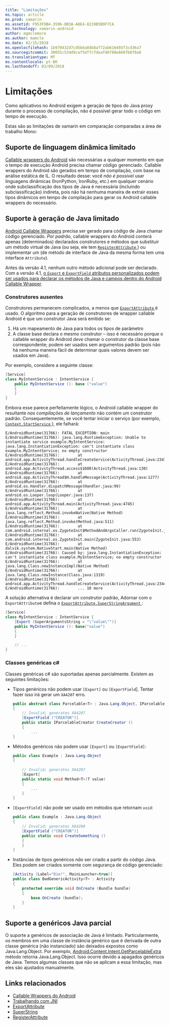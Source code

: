 ```yaml
---
title: "Limitações"
ms.topic: article
ms.prod: xamarin
ms.assetid: F953F9B4-3596-8B3A-A8E4-8219B5B9F7CA
ms.technology: xamarin-android
author: mgmclemore
ms.author: mamcle
ms.date: 02/15/2018
ms.openlocfilehash: 1b970432d7cd5b6a84b8af72ab616493f3cd36a7
ms.sourcegitcommit: 30055c534d9caf5dffcfdeafd6f08e666fb870a8
ms.translationtype: MT
ms.contentlocale: pt-BR
ms.lasthandoff: 03/09/2018
---
```

# <a name="limitations"></a>Limitações

Como aplicativos no Android exigem a geração de tipos do Java proxy durante o processo de compilação, não é possível gerar todo o código em tempo de execução.

Estas são as limitações de xamarin em comparação comparadas a área de trabalho Mono:


## <a name="limited-dynamic-language-support"></a>Suporte de linguagem dinâmica limitado

 [Callable wrappers do Android](~/android/platform/java-integration/android-callable-wrappers.md) são necessárias a qualquer momento em que o tempo de execução Android precisa chamar código gerenciado. Callable wrappers do Android são gerados em tempo de compilação, com base na análise estática de IL. O resultado desse: você *não é possível* usar linguagens dinâmicas (IronPython, IronRuby, etc.) em qualquer cenário onde subclassificação dos tipos de Java é necessária (incluindo subclassificação) indireta, pois não há nenhuma maneira de extrair esses tipos dinâmicos em tempo de compilação para gerar os Android callable wrappers do necessário.


## <a name="limited-java-generation-support"></a>Suporte à geração de Java limitado

[Android Callable Wrappers](~/android/platform/java-integration/android-callable-wrappers.md) precisa ser gerado para código de Java chamar código gerenciado. *Por padrão*, callable wrappers do Android conterá apenas (determinados) declarados construtores e métodos que substituir um método virtual de Java (ou seja, ele tem [ `RegisterAttribute` ](https://developer.xamarin.com/api/type/Android.Runtime.RegisterAttribute/)) ou implementar um (de método de interface de Java da mesma forma tem uma interface `Attribute`).
  
Antes da versão 4.1, nenhum outro método adicional pode ser declarado. Com a versão 4.1, [o `Export` e `ExportField` atributos personalizados podem ser usados para declarar os métodos de Java e campos dentro do Android Callable Wrapper](~/android/platform/java-integration/working-with-jni.md).

### <a name="missing-constructors"></a>Construtores ausentes

Construtores permanecem complicados, a menos que [ `ExportAttribute` ](https://developer.xamarin.com/api/type/Java.Interop.ExportAttribute) é usado. O algoritmo para a geração de construtores de wrapper callable Android é que um construtor Java será emitido se:

1. Há um mapeamento de Java para todos os tipos de parâmetro
2. A classe base declara o mesmo construtor &ndash; isso é necessário porque o callable wrapper do Android *deve* chamar o construtor da classe base correspondente; podem ser usados sem argumentos padrão (pois não há nenhuma maneira fácil de determinar quais valores devem ser usados em Java).

Por exemplo, considere a seguinte classe:

```csharp
[Service]
class MyIntentService : IntentService {
    public MyIntentService (): base ("value")
    {
    }
}
```

Embora esse parece perfeitamente lógico, o Android callable wrapper do resultante *nas compilações de lançamento* não contém um construtor padrão. Consequentemente, se você tentar iniciar o serviço (por exemplo, [ `Context.StartService` ](https://developer.xamarin.com/api/member/Android.Content.Context.StartService/p/Android.Content.Intent/)), ele falhará:

```shell
E/AndroidRuntime(31766): FATAL EXCEPTION: main
E/AndroidRuntime(31766): java.lang.RuntimeException: Unable to instantiate service example.MyIntentService: java.lang.InstantiationException: can't instantiate class example.MyIntentService; no empty constructor
E/AndroidRuntime(31766):        at android.app.ActivityThread.handleCreateService(ActivityThread.java:2347)
E/AndroidRuntime(31766):        at android.app.ActivityThread.access$1600(ActivityThread.java:130)
E/AndroidRuntime(31766):        at android.app.ActivityThread$H.handleMessage(ActivityThread.java:1277)
E/AndroidRuntime(31766):        at android.os.Handler.dispatchMessage(Handler.java:99)
E/AndroidRuntime(31766):        at android.os.Looper.loop(Looper.java:137)
E/AndroidRuntime(31766):        at android.app.ActivityThread.main(ActivityThread.java:4745)
E/AndroidRuntime(31766):        at java.lang.reflect.Method.invokeNative(Native Method)
E/AndroidRuntime(31766):        at java.lang.reflect.Method.invoke(Method.java:511)
E/AndroidRuntime(31766):        at com.android.internal.os.ZygoteInit$MethodAndArgsCaller.run(ZygoteInit.java:786)
E/AndroidRuntime(31766):        at com.android.internal.os.ZygoteInit.main(ZygoteInit.java:553)
E/AndroidRuntime(31766):        at dalvik.system.NativeStart.main(Native Method)
E/AndroidRuntime(31766): Caused by: java.lang.InstantiationException: can't instantiate class example.MyIntentService; no empty constructor
E/AndroidRuntime(31766):        at java.lang.Class.newInstanceImpl(Native Method)
E/AndroidRuntime(31766):        at java.lang.Class.newInstance(Class.java:1319)
E/AndroidRuntime(31766):        at android.app.ActivityThread.handleCreateService(ActivityThread.java:2344)
E/AndroidRuntime(31766):        ... 10 more
```

A solução alternativa é declarar um construtor padrão, Adornar com o `ExportAttribute`e defina o [ `ExportAttribute.SuperStringArgument` ](https://developer.xamarin.com/api/property/Java.Interop.ExportAttribute.SuperArgumentsString/): 

```csharp
[Service]
class MyIntentService : IntentService {
    [Export (SuperArgumentsString = "\"value\"")]
    public MyIntentService (): base("value")
    {
    }

    // ...
}
```


### <a name="generic-c-classes"></a>Classes genéricas c#

Classes genéricas c# são suportadas apenas parcialmente. Existem as seguintes limitações:


-   Tipos genéricos não podem usar `[Export]` ou `[ExportField`]. Tentar fazer isso irá gerar um `XA4207` erro.

    ```csharp
    public abstract class Parcelable<T> : Java.Lang.Object, IParcelable
    {
        // Invalid; generates XA4207
        [ExportField ("CREATOR")]
        public static IParcelableCreator CreateCreator ()
        {
            ...
    }
    ```

-   Métodos genéricos não podem usar `[Export]` ou `[ExportField]`:

    ```csharp
    public class Example : Java.Lang.Object
    {
        
        // Invalid; generates XA4207
        [Export]
        public static void Method<T>(T value)
        {
            ...
        }
    }
    ```

-   `[ExportField]` não pode ser usado em métodos que retornam `void`:

    ```csharp
    public class Example : Java.Lang.Object
    {
        // Invalid; generates XA4208
        [ExportField ("CREATOR")]
        public static void CreateSomething ()
        {
        }
    }
    ```

-   Instâncias de tipos genéricos _não_ ser criado a partir do código Java.
    Eles podem ser criados somente com segurança de código gerenciado:

    ```csharp
    [Activity (Label="Die!", MainLauncher=true)]
    public class BadGenericActivity<T> : Activity
    {
        protected override void OnCreate (Bundle bundle)
        {
            base.OnCreate (bundle);
        }
    }
    ```


## <a name="partial-java-generics-support"></a>Suporte a genéricos Java parcial

O suporte a genéricos de associação de Java é limitado. Particularmente, os membros em uma classe de instância genérico que é derivada de outra classe genérica (não instanciado) são deixados expostos como Java.Lang.Object. Por exemplo, [Android.Content.Intent.GetParcelableExtra](https://developer.xamarin.com/api/member/Android.Content.Intent.GetParcelableExtra/p/System.String/) método retorna Java.Lang.Object. Isso ocorre devido a apagados genéricos de Java.
Temos algumas classes que não se aplicam a essa limitação, mas eles são ajustados manualmente.


## <a name="related-links"></a>Links relacionados

- [Callable Wrappers do Android](~/android/platform/java-integration/android-callable-wrappers.md)
- [Trabalhando com JNI](~/android/platform/java-integration/working-with-jni.md)
- [ExportAttribute](https://developer.xamarin.com/api/type/Java.Interop.ExportAttribute/)
- [SuperString](https://developer.xamarin.com/api/property/Java.Interop.ExportAttribute.SuperArgumentsString/)
- [RegisterAttribute](https://developer.xamarin.com/api/type/Android.Runtime.RegisterAttribute/)
